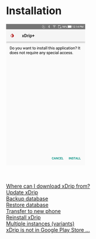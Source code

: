 # Installation  
  
![](./images/Install.png)  
  
<br/>  
  
[Where can I download xDrip from?](./Download-xDrip.md)  
[Update xDrip](./Updates.md)  
[Backup database](./Backup-Database.md)  
[Restore database](./Restore-Database.md)  
[Transfer to new phone](./New-Phone.md)  
[Reinstall xDrip](./Reinstall.md)  
[Multiple instances (variants)](./Variants.md)  
[xDrip is not in Google Play Store ...](./App-store.md)  
  
